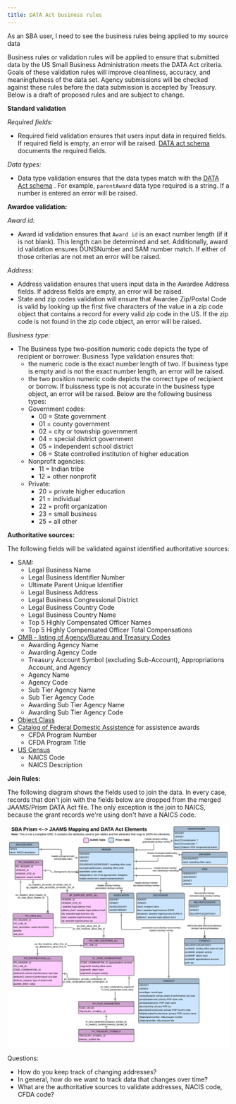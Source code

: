 ```yaml
---
title: DATA Act business rules
---
```

As an SBA user, I need to see the business rules being applied to my source data
    
Business rules or validation rules will be applied to ensure that submitted data by the US Small Business Administration meets the DATA Act criteria. Goals of these validation rules will improve cleanliness, accuracy, and meaningfulness of the data set. Agency submissions will be checked against these rules before the data submission is accepted by Treasury. Below is a draft of proposed rules and are subject to change. 
    
**Standard validation**

*Required fields:* 
- Required field validation ensures that users input data in required fields. If required field is empty, an error will be raised. [DATA act schema](https://github.com/18F/intercessor/blob/master/schema/data-act-schema.png) documents the required fields.

*Data types:*
- Data type validation ensures that the data types match with the [DATA Act schema](https://github.com/18F/intercessor/blob/master/schema/data-act-schema.png) . For example, `parentAward` data type required is a string. If a number is entered an error will be raised. 


**Awardee validation:**  

*Award id:*
- Award id validation ensures that `Award id` is an exact number length (if it is not blank). This length can be determined and set. Additionally, award id validation ensures DUNSNumber and SAM number match. If either of those criterias are not met an error will be raised.

*Address:* 

- Address validation ensures that users input data in the Awardee Address fields. If address fields are empty, an error will be raised. 
- State and zip codes validation will ensure that Awardee Zip/Postal Code is valid by looking up the first five characters of the value in a zip code object that contains a record for every valid zip code in the US. If the zip code is not found in the zip code object, an error will be raised. 

*Business type:*

- The Business type two-position numeric code depicts the type of recipient or borrower. Business Type validation ensures that:
    - the numeric code is the exact number length of two. If business type is empty and is not the exact number length, an error will be raised. 
    - the two position numeric code depicts the correct type of recipient or borrow. If buissness type is not accurate in the business type object, an error will be raised. Below are the following business types: 
    - Government codes:
        - 00 = State government
        - 01 = county government
        - 02 = city or township government
        - 04 = special district government
        - 05 = independent school district
        - 06 = State controlled institution of higher education
    - Nonprofit agencies:
        - 11 = Indian tribe
        - 12 = other nonprofit
    - Private:
        - 20 = private higher education
        - 21 = individual
        - 22 = profit organization
        - 23 = small business
        - 25 = all other
    
**Authoritative sources:** 

The following fields will be validated against identified authoritative sources: 

- SAM:
    - Legal Business Name
    - Legal Business Identifier Number
    - Ultimate Parent Unique Identifier
    - Legal Business Address
    - Legal Business Congressional District
    - Legal Business Country Code
    - Legal Business Country Name
    - Top 5 Highly Compensated Officer Names
    - Top 5 Highly Compensated Officer Total Compensations
- [OMB - listing of Agency/Bureau and Treasury Codes](https://www.whitehouse.gov/sites/default/files/omb/assets/a11_current_year/app_c.pdf)
    - Awarding Agency Name
    - Awarding Agency Code
    - Treasury Account Symbol (excluding Sub-Account), Appropriations Account, and Agency
    - Agency Name
    - Agency Code
    - Sub Tier  Agency Name
    - Sub Tier  Agency Code
    - Awarding Sub Tier  Agency Name
    - Awarding Sub Tier  Agency Code
- [Object Class](https://www.whitehouse.gov/sites/default/files/omb/assets/a11_current_year/s83.pdf)
- [Catalog of Federal Domestic Assistence](https://www.cfda.gov/) for assistence awards
    - CFDA Program Number
    - CFDA Program Title
- [US Census](http://www.census.gov/eos/www/naics/) 
    - NAICS Code
    - NAICS Description

**Join Rules:**

The following diagram shows the fields used to join the data. In every case, records that don't join with the fields below are dropped from the merged JAAMS/Prism DATA Act file. The only exception is the join to NAICS, because the grant records we're using don't have a NAICS code.

![JAAMS/Prism DATA Act Mapping](assets/images/jaams-prism-data-act-mapping.png)

Questions: 

- How do you keep track of changing addresses? 
- In general, how do we want to track data that changes over time?  
- What are the authoritative sources to validate addresses, NACIS code, CFDA code? 

